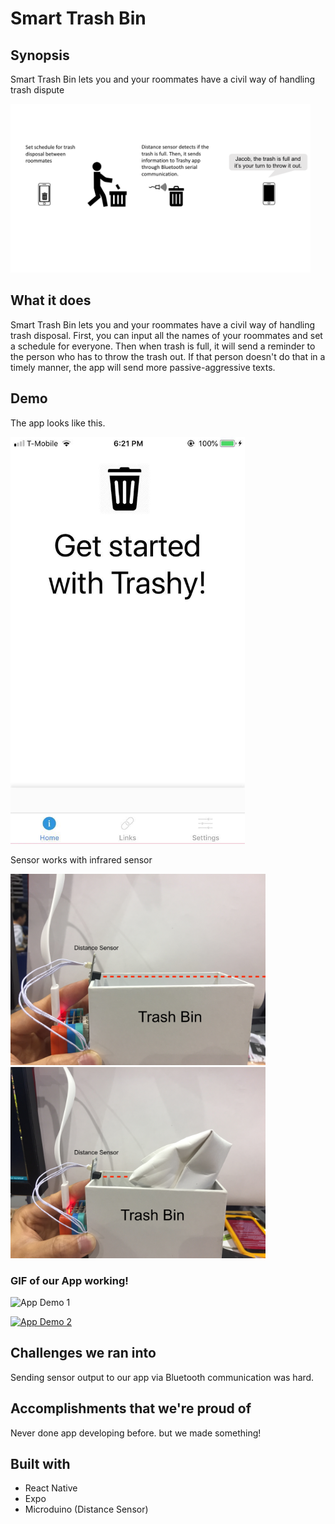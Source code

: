 # Smart Trash Bin

## Synopsis
Smart Trash Bin lets you and your roommates have a civil way of handling trash dispute

<img src="https://github.com/TheJacobKim/SDHacks2018/blob/master/Images/Smart%20Trash%20Bin.png" height="270" width="480">

## What it does
Smart Trash Bin lets you and your roommates have a civil way of handling trash disposal. 
First, you can input all the names of your roommates and set a schedule for everyone. Then when trash is full, it will send a reminder to the person who has to throw the trash out. If that person doesn't do that in a timely manner, the app will send more passive-aggressive texts.

## Demo
The app looks like this.


<img src="https://github.com/TheJacobKim/SDHacks2018/blob/master/Images/Homepage.jpg" height="651" width="375">

Sensor works with infrared sensor

<img src="https://github.com/TheJacobKim/SDHacks2018/blob/master/Images/trashyDemo0.JPG" height="306" width="408">
<img src="https://github.com/TheJacobKim/SDHacks2018/blob/master/Images/trashyDemo1.JPG" height="306" width="408">


### GIF of our App working!
![App Demo 1](https://media.giphy.com/media/6IhxgzEtOHTZBhzEKV/giphy.gif)

[![App Demo 2](http://img.youtube.com/vi/fF66xtcA2Ps/0.jpg)](http://www.youtube.com/watch?v=fF66xtcA2Ps)




## Challenges we ran into
Sending sensor output to our app via Bluetooth communication was hard.

## Accomplishments that we're proud of
Never done app developing before. but we made something!

## Built with
- React Native
- Expo
- Microduino (Distance Sensor)
